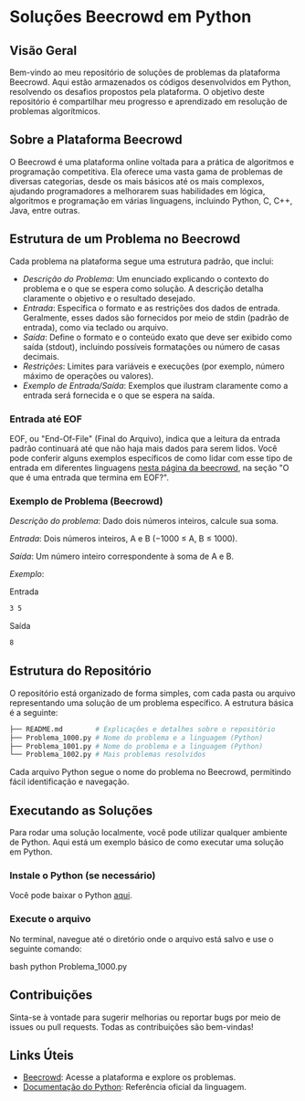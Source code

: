 # Soluções Beecrowd em Python

## Visão Geral

Bem-vindo ao meu repositório de soluções de problemas da plataforma Beecrowd. Aqui estão armazenados os códigos desenvolvidos em Python, resolvendo os desafios propostos pela plataforma. O objetivo deste repositório é compartilhar meu progresso e aprendizado em resolução de problemas algorítmicos.

## Sobre a Plataforma Beecrowd

O Beecrowd é uma plataforma online voltada para a prática de algoritmos e programação competitiva. Ela oferece uma vasta gama de problemas de diversas categorias, desde os mais básicos até os mais complexos, ajudando programadores a melhorarem suas habilidades em lógica, algoritmos e programação em várias linguagens, incluindo Python, C, C++, Java, entre outras.

## Estrutura de um Problema no Beecrowd

Cada problema na plataforma segue uma estrutura padrão, que inclui:

- *Descrição do Problema*: Um enunciado explicando o contexto do problema e o que se espera como solução. A descrição detalha claramente o objetivo e o resultado desejado.
- *Entrada*: Especifica o formato e as restrições dos dados de entrada. Geralmente, esses dados são fornecidos por meio de stdin (padrão de entrada), como via teclado ou arquivo.
- *Saída*: Define o formato e o conteúdo exato que deve ser exibido como saída (stdout), incluindo possíveis formatações ou número de casas decimais.
- *Restrições*: Limites para variáveis e execuções (por exemplo, número máximo de operações ou valores).
- *Exemplo de Entrada/Saída*: Exemplos que ilustram claramente como a entrada será fornecida e o que se espera na saída.


### Entrada até EOF
EOF, ou "End-Of-File" (Final do Arquivo), indica que a leitura da entrada padrão continuará até que não haja mais dados para serem lidos. Você pode conferir alguns exemplos específicos de como lidar com esse tipo de entrada em diferentes linguagens [nesta página da beecrowd](https://www.beecrowd.com.br/judge/pt/faqs/about/problems), na seção "O que é uma entrada que termina em EOF?".

### Exemplo de Problema (Beecrowd)

*Descrição do problema*: Dado dois números inteiros, calcule sua soma.

*Entrada*: Dois números inteiros,  A e B (−1000 ≤ A, B ≤ 1000).

*Saída*: Um número inteiro correspondente à soma de A e B.

*Exemplo*:

Entrada
```bash
3 5
```

Saída
```bash
8
```

## Estrutura do Repositório

O repositório está organizado de forma simples, com cada pasta ou arquivo representando uma solução de um problema específico. A estrutura básica é a seguinte:

```bash
├── README.md        # Explicações e detalhes sobre o repositório
├── Problema_1000.py # Nome do problema e a linguagem (Python)
├── Problema_1001.py # Nome do problema e a linguagem (Python)
└── Problema_1002.py # Mais problemas resolvidos
```

Cada arquivo Python segue o nome do problema no Beecrowd, permitindo fácil identificação e navegação.

## Executando as Soluções

Para rodar uma solução localmente, você pode utilizar qualquer ambiente de Python. Aqui está um exemplo básico de como executar uma solução em Python.

### Instale o Python (se necessário)

Você pode baixar o Python [aqui](https://www.python.org/downloads/).

### Execute o arquivo

No terminal, navegue até o diretório onde o arquivo está salvo e use o seguinte comando:

bash
python Problema_1000.py


## Contribuições

Sinta-se à vontade para sugerir melhorias ou reportar bugs por meio de issues ou pull requests. Todas as contribuições são bem-vindas!

## Links Úteis

- [Beecrowd](https://www.beecrowd.com.br/): Acesse a plataforma e explore os problemas.
- [Documentação do Python](https://docs.python.org/3/): Referência oficial da linguagem.
